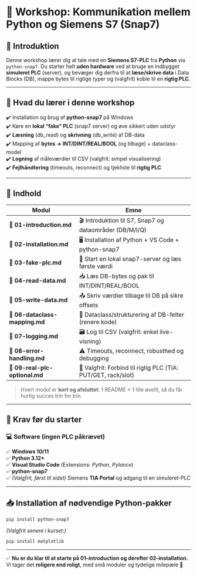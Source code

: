 # 🚀 Workshop: Kommunikation mellem Python og Siemens S7 (Snap7)

## 📌 Introduktion

Denne workshop lærer dig at tale med en **Siemens S7-PLC** fra **Python** via `python-snap7`. Du starter helt **uden hardware** ved at bruge en indbygget **simuleret PLC** (server), og bevæger dig derfra til at **læse/skrive data** i Data Blocks (DB), mappe bytes til rigtige typer og (valgfrit) koble til en **rigtig PLC**.

---

## 🎯 Hvad du lærer i denne workshop

✔️ Installation og brug af **python-snap7** på Windows  
✔️ Køre en **lokal “fake” PLC** (snap7 server) og øve sikkert uden udstyr  
✔️ **Læsning** (db\_read) og **skrivning** (db\_write) af DB-data  
✔️ Mapping af **bytes → INT/DINT/REAL/BOOL** (og tilbage) + dataclass-model  
✔️ **Logning** af måleværdier til CSV (valgfrit: simpel visualisering)  
✔️ **Fejlhåndtering** (timeouts, reconnect) og tjekliste til **rigtig PLC**  

---

## 📌 Indhold

| Modul                          | Emne                                                          |
| ------------------------------ | ------------------------------------------------------------- |
| 📄 **01-introduction.md**      | 🎬 Introduktion til S7, Snap7 og dataområder (DB/M/I/Q)       |
| 📄 **02-installation.md**      | 🖥️ Installation af Python + VS Code + python-snap7           |
| 📄 **03-fake-plc.md**          | 🧪 Start en lokal snap7-server og læs første værdi            |
| 📄 **04-read-data.md**         | 📥 Læs DB-bytes og pak til INT/DINT/REAL/BOOL                 |
| 📄 **05-write-data.md**        | 📤 Skriv værdier tilbage til DB på sikre offsets              |
| 📄 **06-dataclass-mapping.md** | 🧩 Dataclass/strukturering af DB-felter (renere kode)         |
| 📄 **07-logging.md**           | 🗃️ Log til CSV (valgfrit: enkel live-visning)                |
| 📄 **08-error-handling.md**    | ⚠️ Timeouts, reconnect, robusthed og debugging                |
| 📄 **09-real-plc-optional.md** | 🔌 Valgfrit: Forbind til rigtig PLC (TIA: PUT/GET, rack/slot) |

> Hvert modul er **kort og afsluttet**: 1 README + 1 lille øvefil, så du får hurtig succes trin for trin.

---

## 🔧 Krav før du starter

### 💻 Software (ingen PLC påkrævet)

✅ **Windows 10/11**  
✅ **Python 3.12+**  
✅ **Visual Studio Code** (Extensions: *Python*, *Pylance*)  
✅ **python-snap7**  
✅ *(Valgfrit, først til sidst)* Siemens **TIA Portal** og adgang til en simuleret-PLC  

---

## 📥 Installation af nødvendige Python-pakker

```bash
pip install python-snap7
```

*(Valgfrit senere i kurset:)*

```bash
pip install matplotlib
```

---

✅ **Nu er du klar til at starte på 01–introduction og derefter 02–installation.**
Vi tager det **roligere end roligt**, med små moduler og tydelige milepæle 💪
